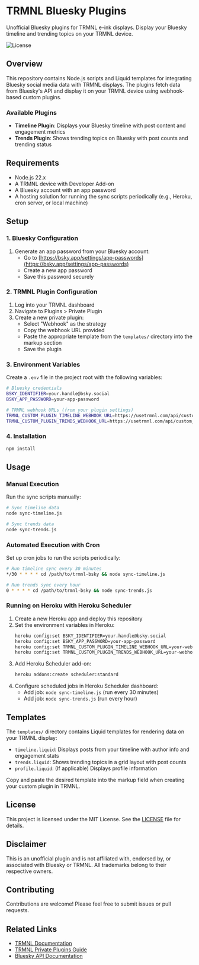 # TRMNL Bluesky Plugins

Unofficial Bluesky plugins for TRMNL e-ink displays. Display your Bluesky timeline and trending topics on your TRMNL device.

![License](https://img.shields.io/badge/license-MIT-blue.svg)

## Overview

This repository contains Node.js scripts and Liquid templates for integrating Bluesky social media data with TRMNL displays. The plugins fetch data from Bluesky's API and display it on your TRMNL device using webhook-based custom plugins.

### Available Plugins

- **Timeline Plugin**: Displays your Bluesky timeline with post content and engagement metrics
- **Trends Plugin**: Shows trending topics on Bluesky with post counts and trending status

## Requirements

- Node.js 22.x
- A TRMNL device with Developer Add-on
- A Bluesky account with an app password
- A hosting solution for running the sync scripts periodically (e.g., Heroku, cron server, or local machine)

## Setup

### 1. Bluesky Configuration

1. Generate an app password from your Bluesky account:
   - Go to [https://bsky.app/settings/app-passwords](https://bsky.app/settings/app-passwords)
   - Create a new app password
   - Save this password securely

### 2. TRMNL Plugin Configuration

1. Log into your TRMNL dashboard
2. Navigate to Plugins > Private Plugin
3. Create a new private plugin:
   - Select "Webhook" as the strategy
   - Copy the webhook URL provided
   - Paste the appropriate template from the `templates/` directory into the markup section
   - Save the plugin

### 3. Environment Variables

Create a `.env` file in the project root with the following variables:

```bash
# Bluesky credentials
BSKY_IDENTIFIER=your.handle@bsky.social
BSKY_APP_PASSWORD=your-app-password

# TRMNL webhook URLs (from your plugin settings)
TRMNL_CUSTOM_PLUGIN_TIMELINE_WEBHOOK_URL=https://usetrmnl.com/api/custom_plugins/...
TRMNL_CUSTOM_PLUGIN_TRENDS_WEBHOOK_URL=https://usetrmnl.com/api/custom_plugins/...
```

### 4. Installation

```bash
npm install
```

## Usage

### Manual Execution

Run the sync scripts manually:

```bash
# Sync timeline data
node sync-timeline.js

# Sync trends data
node sync-trends.js
```

### Automated Execution with Cron

Set up cron jobs to run the scripts periodically:

```bash
# Run timeline sync every 30 minutes
*/30 * * * * cd /path/to/trmnl-bsky && node sync-timeline.js

# Run trends sync every hour
0 * * * * cd /path/to/trmnl-bsky && node sync-trends.js
```

### Running on Heroku with Heroku Scheduler

1. Create a new Heroku app and deploy this repository
2. Set the environment variables in Heroku:
   ```bash
   heroku config:set BSKY_IDENTIFIER=your.handle@bsky.social
   heroku config:set BSKY_APP_PASSWORD=your-app-password
   heroku config:set TRMNL_CUSTOM_PLUGIN_TIMELINE_WEBHOOK_URL=your-webhook-url
   heroku config:set TRMNL_CUSTOM_PLUGIN_TRENDS_WEBHOOK_URL=your-webhook-url
   ```
3. Add Heroku Scheduler add-on:
   ```bash
   heroku addons:create scheduler:standard
   ```
4. Configure scheduled jobs in Heroku Scheduler dashboard:
   - Add job: `node sync-timeline.js` (run every 30 minutes)
   - Add job: `node sync-trends.js` (run every hour)

## Templates

The `templates/` directory contains Liquid templates for rendering data on your TRMNL display:

- `timeline.liquid`: Displays posts from your timeline with author info and engagement stats
- `trends.liquid`: Shows trending topics in a grid layout with post counts
- `profile.liquid`: (If applicable) Displays profile information

Copy and paste the desired template into the markup field when creating your custom plugin in TRMNL.

## License

This project is licensed under the MIT License. See the [LICENSE](LICENSE) file for details.

## Disclaimer

This is an unofficial plugin and is not affiliated with, endorsed by, or associated with Bluesky or TRMNL. All trademarks belong to their respective owners.

## Contributing

Contributions are welcome! Please feel free to submit issues or pull requests.

## Related Links

- [TRMNL Documentation](https://help.usetrmnl.com/)
- [TRMNL Private Plugins Guide](https://help.usetrmnl.com/en/articles/9510536-private-plugins)
- [Bluesky API Documentation](https://docs.bsky.app/)